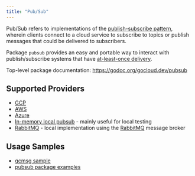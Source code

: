 ```yaml
---
title: "Pub/Sub"
---
```


Pub/Sub refers to implementations of the [publish-subscribe
pattern](https://en.wikipedia.org/wiki/Publish%E2%80%93subscribe_pattern),
wherein clients connect to a cloud service to subscribe to topics or publish
messages that could be delivered to subscribers.

Package `pubsub` provides an easy and portable way to interact with
publish/subscribe systems that have [at-least-once
delivery](https://en.wikipedia.org/wiki/Advanced_Message_Queuing_Protocol#Overview).

Top-level package documentation: https://godoc.org/gocloud.dev/pubsub

## Supported Providers

* [GCP](https://godoc.org/gocloud.dev/pubsub/gcppubsub)
* [AWS](https://github.com/google/go-cloud/tree/master/pubsub/awspubsub)
* [Azure](https://github.com/google/go-cloud/tree/master/pubsub/azurepubsub)
* [In-memory local pubsub](https://godoc.org/gocloud.dev/pubsub/mempubsub) -
  mainly useful for local testing
* [RabbitMQ](https://godoc.org/gocloud.dev/pubsub/rabbitpubsub) - local
  implementation using the [RabbitMQ](https://www.rabbitmq.com/) message broker

## Usage Samples

* [gcmsg sample](https://github.com/google/go-cloud/tree/master/samples/gcmsg)
* [pubsub package examples](https://godoc.org/gocloud.dev/pubsub#pkg-examples)
